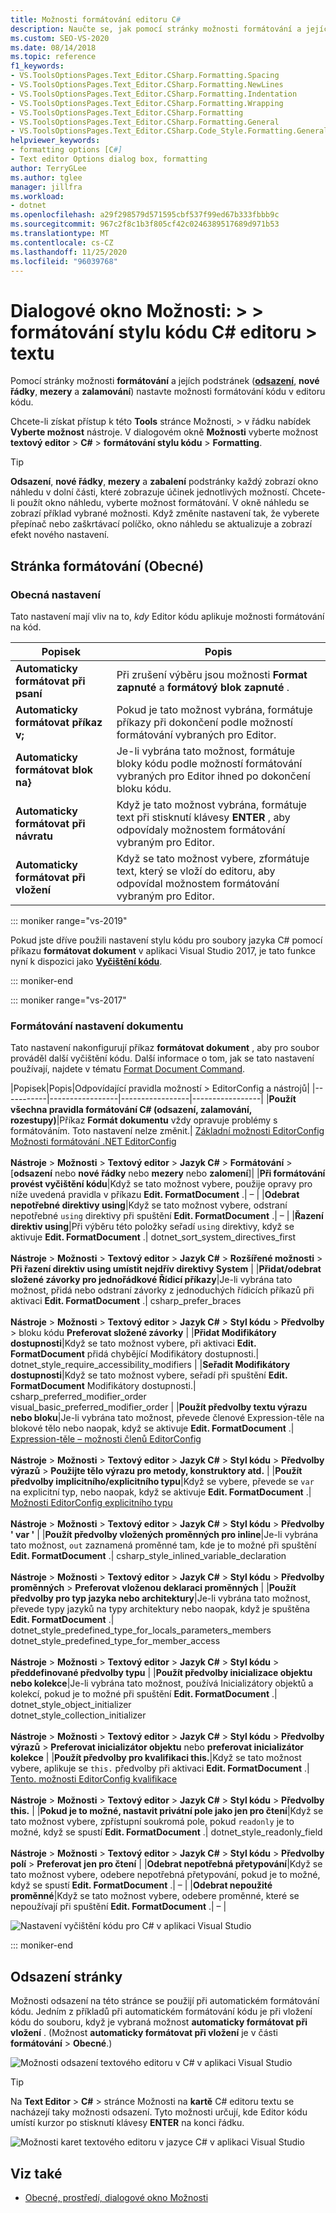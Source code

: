 ```yaml
---
title: Možnosti formátování editoru C#
description: Naučte se, jak pomocí stránky možnosti formátování a jejích podstránek nastavit možnosti formátování kódu v editoru kódu při programování v jazyce C#.
ms.custom: SEO-VS-2020
ms.date: 08/14/2018
ms.topic: reference
f1_keywords:
- VS.ToolsOptionsPages.Text_Editor.CSharp.Formatting.Spacing
- VS.ToolsOptionsPages.Text_Editor.CSharp.Formatting.NewLines
- VS.ToolsOptionsPages.Text_Editor.CSharp.Formatting.Indentation
- VS.ToolsOptionsPages.Text_Editor.CSharp.Formatting.Wrapping
- VS.ToolsOptionsPages.Text_Editor.CSharp.Formatting
- VS.ToolsOptionsPages.Text_Editor.CSharp.Formatting.General
- VS.ToolsOptionsPages.Text_Editor.CSharp.Code_Style.Formatting.General
helpviewer_keywords:
- formatting options [C#]
- Text editor Options dialog box, formatting
author: TerryGLee
ms.author: tglee
manager: jillfra
ms.workload:
- dotnet
ms.openlocfilehash: a29f298579d571595cbf537f99ed67b333fbbb9c
ms.sourcegitcommit: 967c2f8c1b3f805cf42c0246389517689d971b53
ms.translationtype: MT
ms.contentlocale: cs-CZ
ms.lasthandoff: 11/25/2020
ms.locfileid: "96039768"
---
```

# <a name="options-dialog-box-text-editor--c--code-style--formatting"></a>Dialogové okno Možnosti: \> \> formátování stylu kódu C# editoru \> textu

Pomocí stránky možnosti **formátování** a jejích podstránek ([**odsazení**](#indentation-page), **nové řádky**, **mezery** a **zalamování**) nastavte možnosti formátování kódu v editoru kódu.

Chcete-li získat přístup k této **Tools** stránce Možnosti,  >  v řádku nabídek **Vyberte možnost** nástroje. V dialogovém okně **Možnosti** vyberte možnost **textový editor**  >  **C#**  >  **formátování stylu kódu**  >  **Formatting**.

> [!TIP]
> **Odsazení**, **nové řádky**, **mezery** a **zabalení** podstránky každý zobrazí okno náhledu v dolní části, které zobrazuje účinek jednotlivých možností. Chcete-li použít okno náhledu, vyberte možnost formátování. V okně náhledu se zobrazí příklad vybrané možnosti. Když změníte nastavení tak, že vyberete přepínač nebo zaškrtávací políčko, okno náhledu se aktualizuje a zobrazí efekt nového nastavení.

## <a name="formatting-general-page"></a>Stránka formátování (Obecné)

### <a name="general-settings"></a>Obecná nastavení

Tato nastavení mají vliv na to, *kdy* Editor kódu aplikuje možnosti formátování na kód.

|Popisek|Popis|
|-----------|-----------------|
|**Automaticky formátovat při psaní**|Při zrušení výběru jsou možnosti **Format zapnuté** a **formátový blok zapnuté** .|
|**Automaticky formátovat příkaz v;**|Pokud je tato možnost vybrána, formátuje příkazy při dokončení podle možností formátování vybraných pro Editor.|
|**Automaticky formátovat blok na}**|Je-li vybrána tato možnost, formátuje bloky kódu podle možností formátování vybraných pro Editor ihned po dokončení bloku kódu.|
|**Automaticky formátovat při návratu**|Když je tato možnost vybrána, formátuje text při stisknutí klávesy **ENTER** , aby odpovídaly možnostem formátování vybraným pro Editor.|
|**Automaticky formátovat při vložení**|Když se tato možnost vybere, zformátuje text, který se vloží do editoru, aby odpovídal možnostem formátování vybraným pro Editor.|

::: moniker range="vs-2019"

Pokud jste dříve použili nastavení stylu kódu pro soubory jazyka C# pomocí příkazu **formátovat dokument** v aplikaci Visual Studio 2017, je tato funkce nyní k dispozici jako [**Vyčištění kódu**](../code-styles-and-code-cleanup.md#apply-code-styles).

::: moniker-end

::: moniker range="vs-2017"

### <a name="format-document-settings"></a>Formátování nastavení dokumentu

Tato nastavení nakonfigurují příkaz **formátovat dokument** , aby pro soubor prováděl další vyčištění kódu. Další informace o tom, jak se tato nastavení používají, najdete v tématu [Format Document Command](../code-styles-and-code-cleanup.md#apply-code-styles).

|Popisek|Popis|Odpovídající pravidla možností > EditorConfig a nástrojů|
|-----------|-----------------|-----------------|-----------------|
|**Použít všechna pravidla formátování C# (odsazení, zalamování, rozestupy)**|Příkaz **Formát dokumentu** vždy opravuje problémy s formátováním. Toto nastavení nelze změnit.| [Základní možnosti EditorConfig](../../ide/create-portable-custom-editor-options.md)<br/>[Možnosti formátování .NET EditorConfig](/dotnet/fundamentals/code-analysis/style-rules/formatting-rules)<br/><br/>**Nástroje**  >  **Možnosti**  >  **Textový editor**  >  **Jazyk C#**  >  **Formátování** > [**odsazení** nebo **nové řádky** nebo **mezery** nebo **zalomení**]|
|**Při formátování provést vyčištění kódu**|Když se tato možnost vybere, použije opravy pro níže uvedená pravidla v příkazu **Edit. FormatDocument** .| – |
|**Odebrat nepotřebné direktivy using**|Když se tato možnost vybere, odstraní nepotřebné `using` direktivy při spuštění **Edit. FormatDocument** .| – |
|**Řazení direktiv using**|Při výběru této položky seřadí `using` direktivy, když se aktivuje **Edit. FormatDocument** .| dotnet_sort_system_directives_first<br/><br/>**Nástroje**  >  **Možnosti**  >  **Textový editor**  >  **Jazyk C#**  >  **Rozšířené možnosti**  >  **Při řazení direktiv using umístit nejdřív direktivy System** |
|**Přidat/odebrat složené závorky pro jednořádkové Řídicí příkazy**|Je-li vybrána tato možnost, přidá nebo odstraní závorky z jednoduchých řídicích příkazů při aktivaci **Edit. FormatDocument** .| csharp_prefer_braces<br/><br/>**Nástroje**  >  **Možnosti**  >  **Textový editor**  >  **Jazyk C#**  >  **Styl kódu**  >  **Předvolby**  >  bloku kódu **Preferovat složené závorky** |
|**Přidat Modifikátory dostupnosti**|Když se tato možnost vybere, při aktivaci **Edit. FormatDocument** přidá chybějící Modifikátory dostupnosti.| dotnet_style_require_accessibility_modifiers |
|**Seřadit Modifikátory dostupnosti**|Když se tato možnost vybere, seřadí při spuštění **Edit. FormatDocument** Modifikátory dostupnosti.| csharp_preferred_modifier_order<br/>visual_basic_preferred_modifier_order |
|**Použít předvolby textu výrazu nebo bloku**|Je-li vybrána tato možnost, převede členové Expression-těle na blokové tělo nebo naopak, když se aktivuje **Edit. FormatDocument** .| [Expression-těle – možnosti členů EditorConfig](/dotnet/fundamentals/code-analysis/style-rules/language-rules#expression-bodied-members)<br/><br/>**Nástroje**  >  **Možnosti**  >  **Textový editor**  >  **Jazyk C#**  >  **Styl kódu**  >  **Předvolby výrazů**  >  **Použijte tělo výrazu pro metody, konstruktory atd.** |
|**Použít předvolby implicitního/explicitního typu**|Když se vybere, převede se `var` na explicitní typ, nebo naopak, když se aktivuje **Edit. FormatDocument** .| [Možnosti EditorConfig explicitního typu](/dotnet/fundamentals/code-analysis/style-rules/language-rules#implicit-and-explicit-types)<br/><br/>**Nástroje**  >  **Možnosti**  >  **Textový editor**  >  **Jazyk C#**  >  **Styl kódu**  >  **Předvolby ' var '** |
|**Použít předvolby vložených proměnných pro inline**|Je-li vybrána tato možnost, `out` zaznamená proměnné tam, kde je to možné při spuštění **Edit. FormatDocument** .| csharp_style_inlined_variable_declaration<br/><br/>**Nástroje**  >  **Možnosti**  >  **Textový editor**  >  **Jazyk C#**  >  **Styl kódu**  >  **Předvolby proměnných**  >  **Preferovat vloženou deklaraci proměnných** |
|**Použít předvolby pro typ jazyka nebo architektury**|Je-li vybrána tato možnost, převede typy jazyků na typy architektury nebo naopak, když je spuštěna **Edit. FormatDocument** .| dotnet_style_predefined_type_for_locals_parameters_members<br/>dotnet_style_predefined_type_for_member_access<br/><br/>**Nástroje**  >  **Možnosti**  >  **Textový editor**  >  **Jazyk C#**  >  **Styl kódu**  >  **předdefinované předvolby typu** |
|**Použít předvolby inicializace objektu nebo kolekce**|Je-li vybrána tato možnost, používá Inicializátory objektů a kolekcí, pokud je to možné při spuštění **Edit. FormatDocument** .| dotnet_style_object_initializer<br/>dotnet_style_collection_initializer<br/><br/>**Nástroje**  >  **Možnosti**  >  **Textový editor**  >  **Jazyk C#**  >  **Styl kódu**  >  **Předvolby výrazů**  >  **Preferovat inicializátor objektu** nebo **preferovat inicializátor kolekce** |
|**Použít předvolby pro kvalifikaci this.**|Když se tato možnost vybere, aplikuje se `this.` předvolby při aktivaci **Edit. FormatDocument** .| [Tento. možnosti EditorConfig kvalifikace](/dotnet/fundamentals/code-analysis/style-rules/language-rules#this-and-me)<br/><br/>**Nástroje**  >  **Možnosti**  >  **Textový editor**  >  **Jazyk C#**  >  **Styl kódu**  >  **Předvolby this.** |
|**Pokud je to možné, nastavit privátní pole jako jen pro čtení**|Když se tato možnost vybere, zpřístupní soukromá pole, pokud `readonly` je to možné, když se spustí **Edit. FormatDocument** .| dotnet_style_readonly_field<br/><br/>**Nástroje**  >  **Možnosti**  >  **Textový editor**  >  **Jazyk C#**  >  **Styl kódu**  >  **Předvolby polí**  >  **Preferovat jen pro čtení** |
|**Odebrat nepotřebná přetypování**|Když se tato možnost vybere, odebere nepotřebná přetypování, pokud je to možné, když se spustí **Edit. FormatDocument** .| – |
|**Odebrat nepoužité proměnné**|Když se tato možnost vybere, odebere proměnné, které se nepoužívají při spuštění **Edit. FormatDocument** .| – |

![Nastavení vyčištění kódu pro C# v aplikaci Visual Studio](media/format-document-settings.png)

::: moniker-end

## <a name="indentation-page"></a>Odsazení stránky

Možnosti odsazení na této stránce se použijí při automatickém formátování kódu. Jedním z příkladů při automatickém formátování kódu je při vložení kódu do souboru, když je vybraná možnost **automaticky formátovat při vložení** . (Možnost **automaticky formátovat při vložení** je v části **formátování**  >  **Obecné**.)

![Možnosti odsazení textového editoru v C# v aplikaci Visual Studio](media/csharp-indentation-options.png)

> [!TIP]
> Na **Text Editor**  >  **C#**  >  stránce Možnosti na **kartě** C# editoru textu se nacházejí taky možnosti odsazení. Tyto možnosti určují, kde Editor kódu umístí kurzor po stisknutí klávesy **ENTER** na konci řádku.
>
> ![Možnosti karet textového editoru v jazyce C# v aplikaci Visual Studio](media/csharp-tabs-options.png)

## <a name="see-also"></a>Viz také

- [Obecné, prostředí, dialogové okno Možnosti](../../ide/reference/general-environment-options-dialog-box.md)
